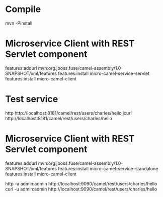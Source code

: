 # Compile 

mvn -Pinstall

# Microservice Client with REST Servlet component 

features:addurl mvn:org.jboss.fuse/camel-assembly/1.0-SNAPSHOT/xml/features
features:install micro-camel-service-servlet 
features:install micro-camel-client

# Test service

http http://localhost:8181/camel/rest/users/charles/hello
jcurl http://localhost:8181/camel/rest/users/charles/hello

# Microservice Client with REST Servlet component 

features:addurl mvn:org.jboss.fuse/camel-assembly/1.0-SNAPSHOT/xml/features
features:install micro-camel-service-standalone 
features:install micro-camel-client

http -a admin:admin  http://localhost:9090/camel/rest/users/charles/hello
curl -u admin:admin http://localhost:9090/camel/rest/users/charles/hello


